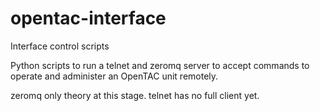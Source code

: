 # opentac-interface

Interface control scripts

Python scripts to run a telnet and zeromq server
to accept commands to operate and administer an
OpenTAC unit remotely.

zeromq only theory at this stage.
telnet has no full client yet.

